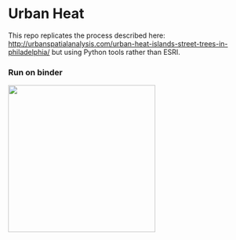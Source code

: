 # Urban Heat

This repo replicates the process described here: http://urbanspatialanalysis.com/urban-heat-islands-street-trees-in-philadelphia/ but using Python tools rather than ESRI.

### Run on binder

<a href=https://mybinder.org/v2/gh/objectspace/UrbanHeat/master ><img src=https://mybinder.org/badge_logo.svg width=300/></a>
